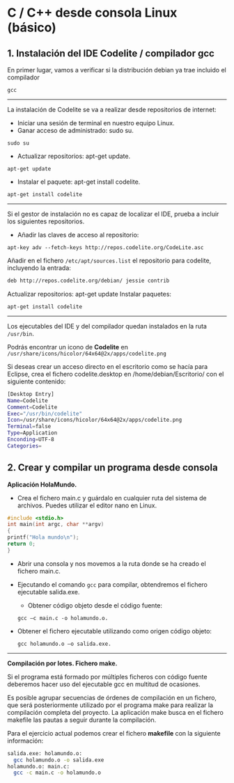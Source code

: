 # C / C++ desde consola Linux (básico)

## 1. Instalación del IDE Codelite / compilador gcc

En primer lugar, vamos a verificar si la distribución debian ya trae incluido el compilador

```console
gcc
```

---

La instalación de Codelite se va a realizar desde repositorios de internet:

- Iniciar una sesión de terminal en nuestro equipo Linux.
- Ganar acceso de administrado: sudo su.

```console
sudo su
```

- Actualizar repositorios: apt-get update.

```console
apt-get update
```

- Instalar el paquete: apt-get install codelite.

```console
apt-get install codelite
```

---

Si el gestor de instalación no es capaz de localizar el IDE, prueba a incluir los siguientes repositorios.

- Añadir las claves de acceso al repositorio:

```console
apt-key adv --fetch-keys http://repos.codelite.org/CodeLite.asc
```

Añadir en el fichero `/etc/apt/sources.list` el repositorio para codelite, incluyendo la entrada:

```bash
deb http://repos.codelite.org/debian/ jessie contrib
```

Actualizar repositorios: apt-get update
Instalar paquetes:

```console
apt-get install codelite
```

---

Los ejecutables del IDE y del compilador quedan instalados en la ruta `/usr/bin`.

Podrás encontrar un icono de **Codelite** en `/usr/share/icons/hicolor/64x64@2x/apps/codelite.png`

Si deseas crear un acceso directo en el escritorio como se hacía para Eclipse, crea el fichero codelite.desktop en /home/debian/Escritorio/ con el siguiente contenido:

```bash
[Desktop Entry]
Name=Codelite
Comment=Codelite
Exec="/usr/bin/codelite"
Icon=/usr/share/icons/hicolor/64x64@2x/apps/codelite.png
Terminal=false
Type=Application
Enconding=UTF-8
Categories=
```

## 2. Crear y compilar un programa desde consola

**Aplicación HolaMundo.**

- Crea el fichero main.c y guárdalo en cualquier ruta del sistema de archivos. Puedes utilizar el editor nano en Linux.

```c
#include <stdio.h>
int main(int argc, char **argv)
{
printf("Hola mundo\n");
return 0;
}
```

- Abrir una consola y nos movemos a la ruta donde se ha creado el fichero main.c.
- Ejecutando el comando `gcc` para compilar, obtendremos el fichero ejecutable salida.exe.

  - Obtener código objeto desde el código fuente:

  ```console
  gcc –c main.c -o holamundo.o.
  ```

- Obtener el fichero ejecutable utilizando como origen código objeto:

  ```console
  gcc holamundo.o –o salida.exe.
  ```

---

**Compilación por lotes. Fichero make.**

Si el programa está formado por múltiples ficheros con código fuente deberemos hacer uso del ejecutable gcc en multitud de ocasiones.

Es posible agrupar secuencias de órdenes de compilación en un fichero, que será posteriormente utilizado por el programa make para realizar la
compilación completa del proyecto. La aplicación make busca en el fichero makefile las pautas a seguir durante la compilación.

Para el ejercicio actual podemos crear el fichero **makefile** con la siguiente información:

```bash
salida.exe: holamundo.o:
  gcc holamundo.o -o salida.exe
holamundo.o: main.c:
  gcc -c main.c -o holamundo.o
```
